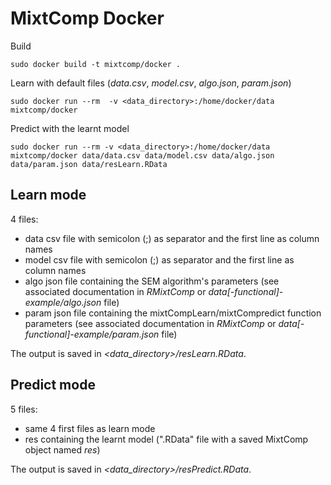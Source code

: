 # MixtComp Docker

Build

```
sudo docker build -t mixtcomp/docker .
```

Learn with default files (*data.csv*, *model.csv*, *algo.json*, *param.json*)

```
sudo docker run --rm  -v <data_directory>:/home/docker/data mixtcomp/docker
```

Predict with the learnt model

```
sudo docker run --rm -v <data_directory>:/home/docker/data mixtcomp/docker data/data.csv data/model.csv data/algo.json data/param.json data/resLearn.RData
```

## Learn mode

4 files:

- data csv file with semicolon (;) as separator and the first line as column names
- model csv file with semicolon (;) as separator and the first line as column names
- algo json file containing the SEM algorithm's parameters (see associated documentation in *RMixtComp* or *data[-functional]-example/algo.json* file)
- param json file containing the mixtCompLearn/mixtCompredict function parameters (see associated documentation in *RMixtComp* or *data[-functional]-example/param.json* file)

The output is saved in *<data_directory>/resLearn.RData*.

## Predict mode

5 files:

- same 4 first files as learn mode
- res containing the learnt model (".RData" file with a saved MixtComp object named *res*)

The output is saved in *<data_directory>/resPredict.RData*.
